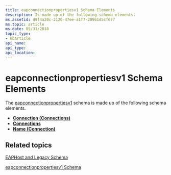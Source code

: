 ```yaml
---
title: eapconnectionpropertiesv1 Schema Elements
description: Is made up of the following schema elements.
ms.assetid: d9f4a20c-2120-47ee-a1f7-28961d5cf677
ms.topic: article
ms.date: 05/31/2018
topic_type: 
- kbArticle
api_name: 
api_type: 
api_location: 
---
```


# eapconnectionpropertiesv1 Schema Elements

The [eapconnectionpropertiesv1](eapconnectionpropertiesv1schema-schema.md) schema is made up of the following schema elements.

-   [**Connection (Connections)**](eapconnectionpropertiesv1schema-connection-connections-element.md)
-   [**Connections**](eapconnectionpropertiesv1schema-connections-element.md)
-   [**Name (Connection)**](eapconnectionpropertiesv1schema-name-connection-element.md)

## Related topics

<dl> <dt>

[EAPHost and Legacy Schema](eaphost-schemas.md)
</dt> <dt>

[eapconnectionpropertiesv1 Schema](eapconnectionpropertiesv1schema-schema.md)
</dt> </dl>

 

 




